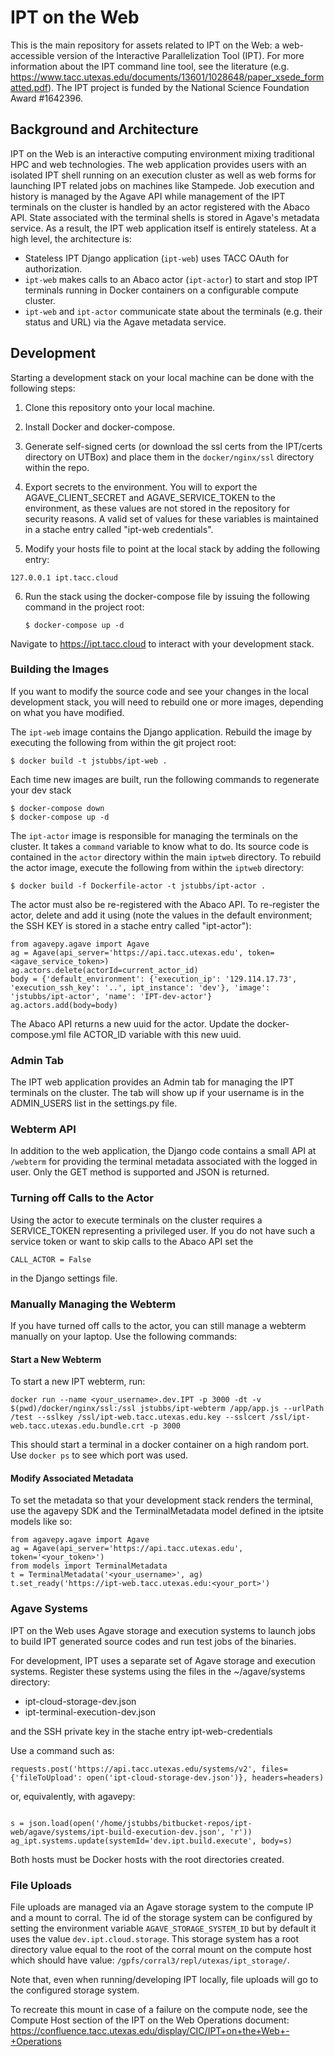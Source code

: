 
# IPT on the Web #

This is the main repository for assets related to IPT on the Web: a web-accessible version of the Interactive Parallelization Tool (IPT).
For more information about the IPT command line tool, see the literature (e.g. https://www.tacc.utexas.edu/documents/13601/1028648/paper_xsede_formatted.pdf). The IPT project is funded by the National Science Foundation Award #1642396.

## Background and Architecture ##

IPT on the Web is an interactive computing environment mixing traditional HPC and web technologies. The web application
provides users with an isolated IPT shell running on an execution cluster as well as web forms for launching IPT
related jobs on machines like Stampede. Job execution and history is managed by the Agave API while management of the
IPT terminals on the cluster is handled by an actor registered with the Abaco API. State associated with the terminal
shells is stored in Agave's metadata service. As a result, the IPT web application itself is entirely stateless. At a high
level, the architecture is:

* Stateless IPT Django application (`ipt-web`) uses TACC OAuth for authorization.
* `ipt-web` makes calls to an Abaco actor (`ipt-actor`) to start and stop IPT terminals running in Docker containers on a configurable compute cluster.
* `ipt-web` and `ipt-actor` communicate state about the terminals (e.g. their status and URL) via the Agave metadata service.


## Development ##
Starting a development stack on your local machine can be done with the following steps:

1. Clone this repository onto your local machine.

2. Install Docker and docker-compose.

3. Generate self-signed certs (or download the ssl certs from the IPT/certs directory on UTBox) and place them
 in the `docker/nginx/ssl` directory within the repo.

4. Export secrets to the environment. You will to export the AGAVE_CLIENT_SECRET and AGAVE_SERVICE_TOKEN to the
environment, as these values are not stored in the repository for security reasons. A valid set of values for these
 variables is maintained in a stache entry called "ipt-web credentials".

5. Modify your hosts file to point at the local stack by adding the following entry:

  ```
  127.0.0.1 ipt.tacc.cloud
  ```

6. Run the stack using the docker-compose file by issuing the following command in the project root:

   ```
   $ docker-compose up -d
   ```

Navigate to https://ipt.tacc.cloud to interact with your development stack.


### Building the Images ###
If you want to modify the source code and see your changes in the local development stack, you will need to rebuild
one or more images, depending on what you have modified.

The `ipt-web` image contains the Django application. Rebuild the image by executing the following from within the git project
root:

  ```
  $ docker build -t jstubbs/ipt-web .
  ```

Each time new images are built, run the following commands to regenerate your dev stack

  ```
  $ docker-compose down
  $ docker-compose up -d
  ```


The `ipt-actor` image is responsible for managing the terminals on the cluster. It takes a `command` variable to know
what to do. Its source code is contained in the `actor` directory within the main `iptweb` directory. To rebuild the
actor image, execute the following from within the `iptweb` directory:

  ```
  $ docker build -f Dockerfile-actor -t jstubbs/ipt-actor .
  ```

The actor must also be re-registered with the Abaco API. To re-register the actor, delete and add it using (note the
values in the default environment; the SSH KEY is stored in a stache entry called "ipt-actor"):

  ```
  from agavepy.agave import Agave
  ag = Agave(api_server='https://api.tacc.utexas.edu', token=<agave_service_token>)
  ag.actors.delete(actorId=current_actor_id)
  body = {'default_environment': {'execution_ip': '129.114.17.73', 'execution_ssh_key': '..', ipt_instance': 'dev'}, 'image': 'jstubbs/ipt-actor', 'name': 'IPT-dev-actor'}
  ag.actors.add(body=body)
  ```

The Abaco API returns a new uuid for the actor. Update the docker-compose.yml file ACTOR_ID variable with this new uuid.


### Admin Tab ###

The IPT web application provides an Admin tab for managing the IPT terminals on the cluster. The tab will show up if your
username is in the ADMIN_USERS list in the settings.py file.


### Webterm API ###

In addition to the web application, the Django code contains a small API at `/webterm` for providing the terminal
metadata associated with the logged in user. Only the GET method is supported and JSON is returned.


### Turning off Calls to the Actor ###

Using the actor to execute terminals on the cluster requires a SERVICE_TOKEN representing a privileged
user. If you do not have such a service token or want to skip calls to the Abaco API set the

  ```
  CALL_ACTOR = False
  ```

in the Django settings file.


### Manually Managing the Webterm ###

If you have turned off calls to the actor, you can still manage a webterm manually on your laptop. Use
the following commands:

#### Start a New Webterm ####

To start a new IPT webterm, run:

  ```
  docker run --name <your_username>.dev.IPT -p 3000 -dt -v $(pwd)/docker/nginx/ssl:/ssl jstubbs/ipt-webterm /app/app.js --urlPath /test --sslkey /ssl/ipt-web.tacc.utexas.edu.key --sslcert /ssl/ipt-web.tacc.utexas.edu.bundle.crt -p 3000
  ```

This should start a terminal in a docker container on a high random port. Use `docker ps` to see which
port was used.


#### Modify Associated Metadata ####

To set the metadata so that your development stack renders the terminal, use the agavepy SDK
and the TerminalMetadata model defined in the iptsite models like so:

  ```
  from agavepy.agave import Agave
  ag = Agave(api_server='https://api.tacc.utexas.edu', token='<your_token>')
  from models import TerminalMetadata
  t = TerminalMetadata('<your_username>', ag)
  t.set_ready('https://ipt-web.tacc.utexas.edu:<your_port>')
  ```

### Agave Systems ###
IPT on the Web uses Agave storage and execution systems to launch jobs to build IPT generated source
codes and run test jobs of the binaries.

For development, IPT uses a separate set of Agave storage and execution systems. Register these systems using the files
in the ~/agave/systems directory:
  * ipt-cloud-storage-dev.json
  * ipt-terminal-execution-dev.json

and the SSH private key in the stache entry ipt-web-credentials

Use a command such as:

  ```
  requests.post('https://api.tacc.utexas.edu/systems/v2', files={'fileToUpload': open('ipt-cloud-storage-dev.json')}, headers=headers)
  ```
or, equivalently, with agavepy:

   ```

   s = json.load(open('/home/jstubbs/bitbucket-repos/ipt-web/agave/systems/ipt-build-execution-dev.json', 'r'))
   ag_ipt.systems.update(systemId='dev.ipt.build.execute', body=s)

   ```

Both hosts must be Docker hosts with the root directories created.

### File Uploads ###
File uploads are managed via an Agave storage system to the compute IP and a mount to corral.
The id of the storage system can be configured by setting the environment variable `AGAVE_STORAGE_SYSTEM_ID` but by
default it uses the value `dev.ipt.cloud.storage`. This storage system has a root directory value equal to the root
of the corral mount on the compute host which should have value: `/gpfs/corral3/repl/utexas/ipt_storage/`.

Note that, even when running/developing IPT locally, file uploads will go to the configured storage system.

To recreate this mount in case of a failure on the compute node, see the Compute Host section of the IPT on the Web
Operations document: https://confluence.tacc.utexas.edu/display/CIC/IPT+on+the+Web+-+Operations



 
